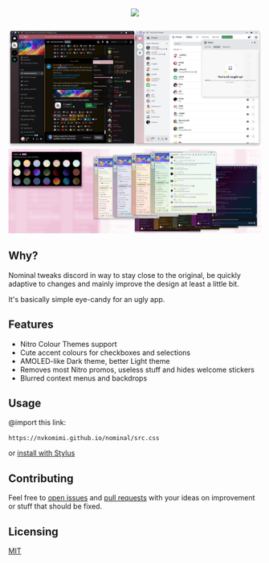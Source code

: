 <h1 align="center"><img src="https://github.com/nvkomimi/nominal/assets/76652465/aa417518-22d3-4654-8fb1-9cd6c88cd570"></h1>

![mainpreview](assets/mainpreview.png)
![nitrocolourpreview](assets/nitrocolourpreview.png)

## Why?

Nominal tweaks discord in way to stay close to the original, be quickly adaptive to changes and mainly improve the design at least a little bit.

It's basically simple eye-candy for an ugly app.

## Features

- Nitro Colour Themes support
- Cute accent colours for checkboxes and selections
- AMOLED-like Dark theme, better Light theme
- Removes most Nitro promos, useless stuff and hides welcome stickers
- Blurred context menus and backdrops

## Usage

@import this link:

    https://nvkomimi.github.io/nominal/src.css

or [install with Stylus](clients/nominal.user.css)

## Contributing

Feel free to [open issues](https://github.com/nvkomimi/nominal/issues/new/choose) and [pull requests](https://github.com/nvkomimi/nominal/compare) with your ideas on improvement or stuff that should be fixed.  

## Licensing

[MIT](LICENSE)
